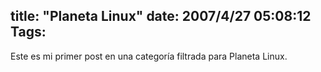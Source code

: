 title: "Planeta Linux"
date: 2007/4/27 05:08:12
Tags: 
---
Este es mi primer post en una categoría filtrada para Planeta Linux.
